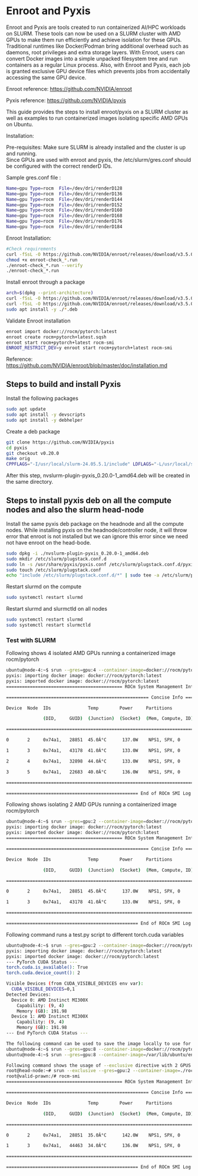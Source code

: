 # Enroot and Pyxis 

Enroot and Pyxis are tools created to run containerized AI/HPC workloads on SLURM. These tools can now be used on a SLURM cluster  with AMD GPUs to make them run efficiently and achieve isolation for these  GPUs. Traditional runtimes like Docker/Podman bring additional overhead such as daemons, root privileges and extra storage layers. With Enroot, users can convert Docker images into a simple unpacked filesystem tree and run containers as a regular Linux process. Also, with Enroot and Pyxis, each job is granted exclusive GPU device files which prevents jobs from accidentally accessing the same GPU device.  

Enroot reference: https://github.com/NVIDIA/enroot 

Pyxis reference:  https://github.com/NVIDIA/pyxis 

This guide provides the steps to install enroot/pyxis on a SLURM cluster as well as examples to run containerized images isolating specific AMD GPUs on Ubuntu. 

Installation: 

Pre-requisites: 
Make sure SLURM is already installed  and the cluster is up and running.  
Since GPUs are used with enroot and pyxis, the /etc/slurm/gres.conf should be  configured with the correct renderD IDs.  

Sample gres.conf file : 
```bash
Name=gpu Type=rocm  File=/dev/dri/renderD128 
Name=gpu Type=rocm  File=/dev/dri/renderD136 
Name=gpu Type=rocm  File=/dev/dri/renderD144 
Name=gpu Type=rocm  File=/dev/dri/renderD152 
Name=gpu Type=rocm  File=/dev/dri/renderD160 
Name=gpu Type=rocm  File=/dev/dri/renderD168 
Name=gpu Type=rocm  File=/dev/dri/renderD176 
Name=gpu Type=rocm  File=/dev/dri/renderD184 
```
Enroot Installation: 
```bash
#Check requirements 
curl -fSsL -O https://github.com/NVIDIA/enroot/releases/download/v3.5.0/enroot-check_3.5.0_$(uname -m).run 
chmod +x enroot-check_*.run 
./enroot-check_*.run --verify 
./enroot-check_*.run 
```

Install enroot through a package 
```bash
arch=$(dpkg --print-architecture) 
curl -fSsL -O https://github.com/NVIDIA/enroot/releases/download/v3.5.0/enroot_3.5.0-1_${arch}.deb 
curl -fSsL -O https://github.com/NVIDIA/enroot/releases/download/v3.5.0/enroot+caps_3.5.0-1_${arch}.deb 
sudo apt install -y ./*.deb 
```
Validate Enroot installation  
```bash
enroot import docker://rocm/pytorch:latest 
enroot create rocm+pytorch+latest.sqsh 
enroot start rocm+pytorch+latest rocm-smi 
ENROOT_RESTRICT_DEV=y enroot start rocm+pytorch+latest rocm-smi 
```
Reference: https://github.com/NVIDIA/enroot/blob/master/doc/installation.md 

## Steps to build and install Pyxis  
Install the following packages 

```bash
sudo apt update 
sudo apt install -y devscripts 
sudo apt install -y debhelper 
```
Create a deb package 
```bash
git clone https://github.com/NVIDIA/pyxis 
cd pyxis 
git checkout v0.20.0 
make orig 
CPPFLAGS="-I/usr/local/slurm-24.05.5.1/include" LDFLAGS="-L/usr/local/slurm-24.05.5.1/lib" make deb 
```
After this step, nvslurm-plugin-pyxis_0.20.0-1_amd64.deb will be created in the same directory. 

## Steps to install pyxis deb on all the compute nodes and also the slurm head-node 
Install the same pyxis deb package on the headnode and all the compute nodes. 
While installing pyxis on the headnode/controller node, it will throw error that enroot is not installed but we can ignore this error since we need not have enroot on the head-bode.  

```bash
sudo dpkg -i ./nvslurm-plugin-pyxis_0.20.0-1_amd64.deb 
sudo mkdir /etc/slurm/plugstack.conf.d 
sudo ln -s /usr/share/pyxis/pyxis.conf /etc/slurm/plugstack.conf.d/pyxis.conf 
sudo touch /etc/slurm/plugstack.conf 
echo "include /etc/slurm/plugstack.conf.d/*" | sudo tee -a /etc/slurm/plugstack.conf 
```

Restart slurmd on the compute  
```bash
sudo systemctl restart slurmd 
```
Restart slurmd and slurmctld on all nodes 
```bash
sudo systemctl restart slurmd 
sudo systemctl restart slurmctld 
```
### Test with SLURM 

Following shows 4 isolated AMD GPUs running a containerized image rocm/pytorch 

```bash
ubuntu@node-4:~$ srun --gres=gpu:4 --container-image=docker://rocm/pytorch:latest rocm-smi 
pyxis: importing docker image: docker://rocm/pytorch:latest 
pyxis: imported docker image: docker://rocm/pytorch:latest 
============================================ ROCm System Management Interface ============================================ 

====================================================== Concise Info ====================================================== 

Device  Node  IDs              Temp        Power     Partitions          SCLK    MCLK    Fan  Perf  PwrCap  VRAM%  GPU% 

              (DID,     GUID)  (Junction)  (Socket)  (Mem, Compute, ID) 

========================================================================================================================== 

0       2     0x74a1,   28851  45.0Â°C      137.0W    NPS1, SPX, 0        123Mhz  900Mhz  0%   auto  750.0W  0%     0% 

1       3     0x74a1,   43178  41.0Â°C      133.0W    NPS1, SPX, 0        124Mhz  900Mhz  0%   auto  750.0W  0%     0% 

2       4     0x74a1,   32898  44.0Â°C      133.0W    NPS1, SPX, 0        124Mhz  900Mhz  0%   auto  750.0W  0%     0% 

3       5     0x74a1,   22683  40.0Â°C      136.0W    NPS1, SPX, 0        124Mhz  900Mhz  0%   auto  750.0W  0%     0% 

========================================================================================================================== 

================================================== End of ROCm SMI Log =================================================== 
```

Following shows isolating 2 AMD GPUs running a containerized image rocm/pytorch 

```bash
ubuntu@node-4:~$ srun --gres=gpu:2 --container-image=docker://rocm/pytorch:latest rocm-smi 
pyxis: importing docker image: docker://rocm/pytorch:latest 
pyxis: imported docker image: docker://rocm/pytorch:latest 
============================================ ROCm System Management Interface ============================================ 

====================================================== Concise Info ====================================================== 

Device  Node  IDs              Temp        Power     Partitions          SCLK    MCLK    Fan  Perf  PwrCap  VRAM%  GPU% 

              (DID,     GUID)  (Junction)  (Socket)  (Mem, Compute, ID) 

========================================================================================================================== 

0       2     0x74a1,   28851  45.0Â°C      137.0W    NPS1, SPX, 0        123Mhz  900Mhz  0%   auto  750.0W  0%     0% 

1       3     0x74a1,   43178  41.0Â°C      133.0W    NPS1, SPX, 0        124Mhz  900Mhz  0%   auto  750.0W  0%     0% 

========================================================================================================================== 

================================================== End of ROCm SMI Log =================================================== 
```

Following command runs a test.py script to different torch.cuda variables 

```bash
ubuntu@node-4:~$ srun --gres=gpu:2 --container-image=docker://rocm/pytorch:latest --container-mounts="$HOME:/home/$MY_USER" python3 /home/$MY_USER/test.py 
pyxis: importing docker image: docker://rocm/pytorch:latest 
pyxis: imported docker image: docker://rocm/pytorch:latest 
--- PyTorch CUDA Status --- 
torch.cuda.is_available(): True 
torch.cuda.device_count(): 2 

Visible Devices (from CUDA_VISIBLE_DEVICES env var): 
  CUDA_VISIBLE_DEVICES=0,1 
Detected Devices: 
  Device 0: AMD Instinct MI300X 
    Capability: (9, 4) 
    Memory (GB): 191.98 
  Device 1: AMD Instinct MI300X 
    Capability: (9, 4) 
    Memory (GB): 191.98 
--- End PyTorch CUDA Status --- 

The following command can be used to save the image locally to use for subsequent runs 
ubuntu@node-4:~$ srun --gres=gpu:8 --container-image=docker://rocm/pytorch:latest --container-save=/var/lib/ubuntu/enroot/rocm+pytorch+latest.sqsh rocm-smi 
ubuntu@node-4:~$ srun --gres=gpu:8 --container-image=/var/lib/ubuntu/enroot/rocm+pytorch+latest.sqsh rocm-smi 

Following command shows the usage of --exclusive directive with 2 GPUS requested.  
root@head-node:~# srun --exclusive --gres=gpu:2 --container-image=./rocm+ubuntu.sqsh --pty bash 
root@valid-prawn:/# rocm-smi 
============================================ ROCm System Management Interface ============================================ 

====================================================== Concise Info ====================================================== 

Device  Node  IDs              Temp        Power     Partitions          SCLK    MCLK    Fan  Perf  PwrCap  VRAM%  GPU%   

              (DID,     GUID)  (Junction)  (Socket)  (Mem, Compute, ID)                                                   

========================================================================================================================== 

0       2     0x74a1,   28851  35.0Â°C      142.0W    NPS1, SPX, 0        132Mhz  900Mhz  0%   auto  750.0W  0%     0%     

1       3     0x74a1,   44463  34.0Â°C      136.0W    NPS1, SPX, 0        134Mhz  900Mhz  0%   auto  750.0W  0%     0%     

========================================================================================================================== 

================================================== End of ROCm SMI Log =================================================== 
```
